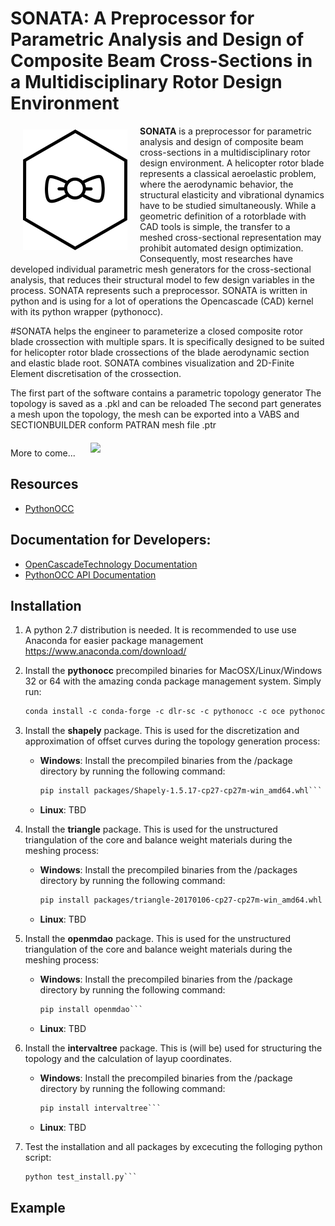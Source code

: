 # SONATA: A Preprocessor for Parametric Analysis and Design of Composite Beam Cross-Sections in a Multidisciplinary Rotor Design Environment

<img src="logo.png" align="left" hspace="20" vspace="6"> **SONATA** is a preprocessor for parametric analysis and design of composite beam cross-sections in a multidisciplinary rotor design environment. A helicopter rotor blade represents a classical aeroelastic problem, where the aerodynamic behavior, the structural elasticity and vibrational dynamics have to be studied simultaneously.  While a geometric definition of a rotorblade with CAD tools is simple, the transfer to a meshed cross-sectional representation may prohibit automated design optimization. Consequently, most researches have developed individual parametric mesh generators for the cross-sectional analysis, that reduces their structural model to few design variables in the process. SONATA represents such a preprocessor.
SONATA is written in python and is using for a lot of operations the Opencascade (CAD) kernel with its python wrapper (pythonocc). 


#SONATA helps the engineer to parameterize a closed composite rotor blade crossection with multiple spars. It is specifically designed to be suited for helicopter rotor blade crossections of the blade aerodynamic section and elastic blade root. SONATA combines visualization and 2D-Finite Element discretisation of the crossection. 

The first part of the software contains a parametric topology generator 
The topology is saved as a .pkl and can be reloaded
The second part generates a mesh upon the topology, the mesh can be exported into a VABS and SECTIONBUILDER conform PATRAN mesh file .ptr

More to come...
<img src="\img\bugless_meshing.png" hspace="20" vspace="6" width="600">

## Resources
* [PythonOCC](http://www.pythonocc.org/)

## Documentation for Developers:

* [OpenCascadeTechnology Documentation](https://www.opencascade.com/doc/occt-6.9.1/refman/html/index.html)
* [PythonOCC API Documentation](http://api.pythonocc.org/)


## Installation
1. A python 2.7 distribution is needed. It is recommended to use use Anaconda for easier package management https://www.anaconda.com/download/
2. Install the **pythonocc** precompiled binaries for MacOSX/Linux/Windows 32 or 64 with the amazing conda package management system. Simply run:

	```html
	conda install -c conda-forge -c dlr-sc -c pythonocc -c oce pythonocc-core==0.18
	```

3. Install the **shapely** package. This is used for the discretization and approximation of offset curves during the topology generation process:
	* __Windows__: Install the precompiled binaries from the /package directory by running the following command: 
		
		```html
		pip install packages/Shapely-1.5.17-cp27-cp27m-win_amd64.whl``` 
	* __Linux__: TBD

3. Install the **triangle** package. This is used for the unstructured triangulation of the core and balance weight materials during the meshing process:
	* __Windows__: Install the precompiled binaries from the /packages directory by running the following command: 
		
		```html
		pip install packages/triangle-20170106-cp27-cp27m-win_amd64.whl	```
		
	* __Linux__: TBD

4. Install the **openmdao** package. This is used for the unstructured triangulation of the core and balance weight materials during the meshing process:
	* __Windows__: Install the precompiled binaries from the /package directory by running the following command: 
		
		```html
		pip install openmdao```
		
	* __Linux__: TBD

5. Install the **intervaltree** package. This is (will be) used for structuring the topology and the calculation of layup coordinates. 
	* __Windows__: Install the precompiled binaries from the /package directory by running the following command: 
		
		```html
		pip install intervaltree```
		
	* __Linux__: TBD


6. Test the installation and all packages by excecuting the folloging python script:
	
	```python
	python test_install.py```


## Example